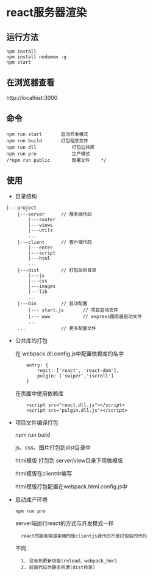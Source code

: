 # react服务器渲染


## 运行方法

```
npm install
npm install nodemon -g
npm start
```


## 在浏览器查看

http://localhist:3000


## 命令

```
npm run start    	启动开发模式
npm run build    	打包程序文件
npm run dll             打包公共库
npm run pro             生产模式
/*npm run public		部署文件	*/
```

## 使用

- 目录结构
	
```
|---project
	|---server		// 服务端代码
	    |---router
	    |---views
	    |---utils
	    ...
	|---client		// 客户端代码
	    |---enter
	    |---script
	    |---html
	    ...
	|---dist		// 打包后的目录
	    |---js
	    |---css
	    |---images
	    |---lib
	    ...
	|---bin			// 启动配置
	    |--- start.js       // 项目启动文件
	    |--- www            // express服务器启动文件
	    ...
	...  			// 更多配置文件
```





	

- 公共库的打包

	在 webpack.dll.config.js中配置依赖库的名字
	```
		entry: {
		    react: ['react', 'react-dom'],
		    pulgin: ['swiper','iscroll']
		}
	```

	在页面中使用依赖库
	```
		<script src="react.dll.js"></script>
		<script src="pulgin.dll.js"></script>
	```

- 项目文件编译打包

	npm run build
	
	js、css、图片打包到dist目录中
	
	html模版 打包到 server/view目录下用做模版
	
	html模版在client中编写
	
	html模版打包配置在webpack.html.config.js中
	


- 启动成产环境

    ```
	npm run pro
    ```

	server端运行react的方式与开发模式一样
	
		react的服务端渲染用的是clientjs源代码不是打包后的代码
		
	不同：
	
		1. 没有热更新功能(reload，webpack_hmr)
		2. 前端代码为静态资源(dist目录)









